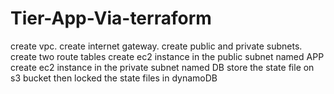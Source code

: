 # Tier-App-Via-terraform

create vpc.
create internet gateway.
create public and private subnets.
create two route tables
create ec2 instance in the public subnet named APP
create ec2 instance in the private subnet named DB
store the state file on s3 bucket then locked the state files in dynamoDB 
